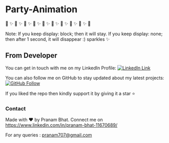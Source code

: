 # Party-Animation

:dizzy:  :sparkles: :dizzy:  :sparkles: :dizzy:  :sparkles: :dizzy:  :sparkles: :dizzy:  :sparkles: :dizzy:  :sparkles: :dizzy: :sparkles: :dizzy: :sparkles: :dizzy: :sparkles: :dizzy:

Note: If you keep display: block; then it will stay. If you keep display: none; then after 1 second, it will disappear :) sparkles :sparkles:


## From Developer

You can get in touch with me on my LinkedIn Profile: [![LinkedIn Link](https://img.shields.io/badge/Connect-Pranam%20Bhat-blue.svg?logo=linkedin&longCache=true&style=social&label=Connect
)](https://www.linkedin.com/in/pranam-bhat-11670689/)

You can also follow me on GitHub to stay updated about my latest projects: [![GitHub Follow](https://img.shields.io/badge/Connect-Pranam%20Bhat-blue.svg?logo=Github&longCache=true&style=social&label=Follow)](https://github.com/PranamBhat)

If you liked the repo then kindly support it by giving it a star ⭐

### Contact

Made with :heart: by Pranam Bhat. Connect me on https://www.linkedin.com/in/pranam-bhat-11670689/

For any queries : pranam707@gmail.com

